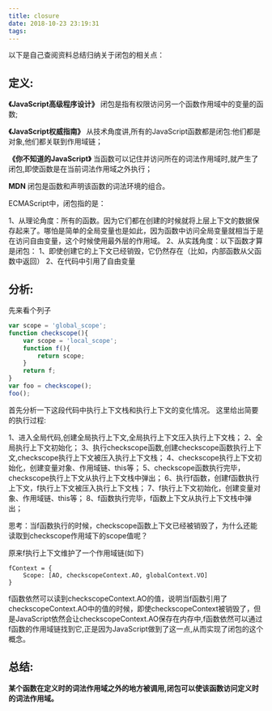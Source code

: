 ```yaml
---
title: closure
date: 2018-10-23 23:19:31
tags:
---
```


以下是自己查阅资料总结归纳关于闭包的相关点：

## 定义:

 <b>《JavaScript高级程序设计》</b>
 闭包是指有权限访问另一个函数作用域中的变量的函数;
 
 <b>《JavaScript权威指南》</b>
 从技术角度讲,所有的JavaScript函数都是闭包:他们都是对象,他们都关联到作用域链；
 
 <b>《你不知道的JavaScript》</b>
 当函数可以记住并访问所在的词法作用域时,就产生了闭包,即使函数是在当前词法作用域之外执行；
 
 <b>MDN</b>
 闭包是函数和声明该函数的词法环境的组合。
 
 <!-- more --> 
ECMAScript中，闭包指的是：

1、从理论角度：所有的函数。因为它们都在创建的时候就将上层上下文的数据保存起来了。哪怕是简单的全局变量也是如此，因为函数中访问全局变量就相当于是在访问自由变量，这个时候使用最外层的作用域。
2、从实践角度：以下函数才算是闭包：
    1、即使创建它的上下文已经销毁，它仍然存在（比如，内部函数从父函数中返回）
    2、在代码中引用了自由变量

## 分析:
先来看个列子
``` javascript 
var scope = 'global_scope';
function checkscope(){
    var scope = 'local_scope';
    function f(){
        return scope;
    }
    return f;
}
var foo = checkscope();
foo();
```

首先分析一下这段代码中执行上下文栈和执行上下文的变化情况。
这里给出简要的执行过程:

1、进入全局代码,创建全局执行上下文,全局执行上下文压入执行上下文栈；
2、全局执行上下文初始化；
3、执行checkscope函数,创建checkscope函数执行上下文,checkscope执行上下文被压入执行上下文栈；
4、checkscope执行上下文初始化，创建变量对象、作用域链、this等；
5、checkscope函数执行完毕，checkscope执行上下文从执行上下文栈中弹出；
6、执行f函数，创建f函数执行上下文，f执行上下文被压入执行上下文栈；
7、f执行上下文初始化，创建变量对象、作用域链、this等；
8、f函数执行完毕，f函数上下文从执行上下文栈中弹出；

思考：当f函数执行的时候，checkscope函数上下文已经被销毁了，为什么还能读取到checkscope作用域下的scope值呢？

原来f执行上下文维护了一个作用域链(如下)
``` text
fContext = {
    Scope: [AO, checkscopeContext.AO, globalContext.VO]
}
```
f函数依然可以读到checkscopeContext.AO的值，说明当f函数引用了checkscopeContext.AO中的值的时候，即使checkscopeContext被销毁了，但是JavaScript依然会让checkscopeContext.AO保存在内存中,f函数依然可以通过f函数的作用域链找到它,正是因为JavaScript做到了这一点,从而实现了闭包的这个概念。

## 总结:
<b>某个函数在定义时的词法作用域之外的地方被调用,闭包可以使该函数访问定义时的词法作用域。
